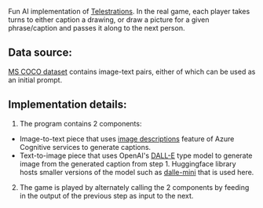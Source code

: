 Fun AI implementation of [Telestrations](https://www.ultraboardgames.com/telestrations/game-rules.php). In the real game, each player takes turns to either caption a drawing, or draw a picture for a given phrase/caption and passes it along to the next person.

## Data source:
[MS COCO dataset](https://cocodataset.org/#download) contains image-text pairs, either of which can be used as an initial prompt.

## Implementation details:
 1. The program contains 2 components:
  * Image-to-text piece that uses [image descriptions](https://docs.microsoft.com/en-us/azure/cognitive-services/computer-vision/concept-describing-images) feature of Azure Cognitive services to generate captions.
  * Text-to-image piece that uses OpenAI's [DALL-E](https://openai.com/blog/dall-e/) type model to generate image from the generated caption from step 1. Huggingface library hosts smaller versions of the model such as [dalle-mini](https://huggingface.co/flax-community/dalle-mini) that is used here.
 2. The game is played by alternately calling the 2 components by feeding in the output of the previous step as input to the next.
